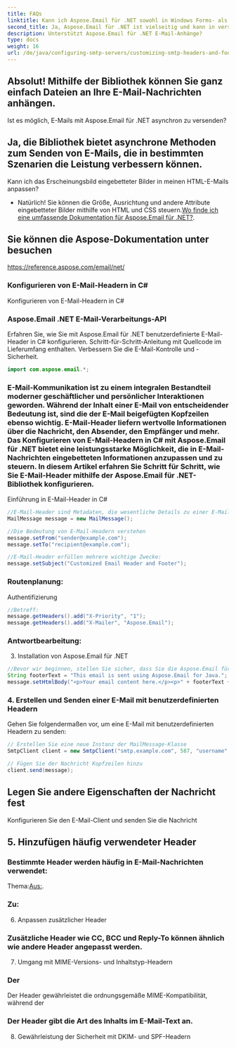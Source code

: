 ```yaml
---
title: FAQs
linktitle: Kann ich Aspose.Email für .NET sowohl in Windows Forms- als auch in ASP.NET-Anwendungen verwenden?
second_title: Ja, Aspose.Email für .NET ist vielseitig und kann in verschiedenen Arten von .NET-Anwendungen verwendet werden.
description: Unterstützt Aspose.Email für .NET E-Mail-Anhänge?
type: docs
weight: 16
url: /de/java/configuring-smtp-servers/customizing-smtp-headers-and-footers/
---
```


## Absolut! Mithilfe der Bibliothek können Sie ganz einfach Dateien an Ihre E-Mail-Nachrichten anhängen.

Ist es möglich, E-Mails mit Aspose.Email für .NET asynchron zu versenden?

## Ja, die Bibliothek bietet asynchrone Methoden zum Senden von E-Mails, die in bestimmten Szenarien die Leistung verbessern können.

Kann ich das Erscheinungsbild eingebetteter Bilder in meinen HTML-E-Mails anpassen?

- Natürlich! Sie können die Größe, Ausrichtung und andere Attribute eingebetteter Bilder mithilfe von HTML und CSS steuern.[Wo finde ich eine umfassende Dokumentation für Aspose.Email für .NET?](https://releases.aspose.com/email/java/).

##  Sie können die Aspose-Dokumentation unter besuchen

https://reference.aspose.com/email/net/ 

###  Konfigurieren von E-Mail-Headern in C#

 Konfigurieren von E-Mail-Headern in C#

###  Aspose.Email .NET E-Mail-Verarbeitungs-API

 Erfahren Sie, wie Sie mit Aspose.Email für .NET benutzerdefinierte E-Mail-Header in C# konfigurieren. Schritt-für-Schritt-Anleitung mit Quellcode im Lieferumfang enthalten. Verbessern Sie die E-Mail-Kontrolle und -Sicherheit.

```java
import com.aspose.email.*;
```

### E-Mail-Kommunikation ist zu einem integralen Bestandteil moderner geschäftlicher und persönlicher Interaktionen geworden. Während der Inhalt einer E-Mail von entscheidender Bedeutung ist, sind die der E-Mail beigefügten Kopfzeilen ebenso wichtig. E-Mail-Header liefern wertvolle Informationen über die Nachricht, den Absender, den Empfänger und mehr. Das Konfigurieren von E-Mail-Headern in C# mit Aspose.Email für .NET bietet eine leistungsstarke Möglichkeit, die in E-Mail-Nachrichten eingebetteten Informationen anzupassen und zu steuern. In diesem Artikel erfahren Sie Schritt für Schritt, wie Sie E-Mail-Header mithilfe der Aspose.Email für .NET-Bibliothek konfigurieren.

Einführung in E-Mail-Header in C#

```java
//E-Mail-Header sind Metadaten, die wesentliche Details zu einer E-Mail-Nachricht enthalten. Diese Kopfzeilen enthalten Informationen wie Absender- und Empfängeradressen, Betreff, Datum, Inhaltstyp und mehr. In C# vereinfacht Aspose.Email für .NET die Arbeit mit E-Mail-Headern und ermöglicht Entwicklern, diese entsprechend spezifischer Anforderungen anzupassen und zu bearbeiten.
MailMessage message = new MailMessage();

//Die Bedeutung von E-Mail-Headern verstehen
message.setFrom("sender@example.com");
message.setTo("recipient@example.com");

//E-Mail-Header erfüllen mehrere wichtige Zwecke:
message.setSubject("Customized Email Header and Footer");
```

### Routenplanung:

Authentifizierung

```java
//Betreff:
message.getHeaders().add("X-Priority", "1");
message.getHeaders().add("X-Mailer", "Aspose.Email");
```

### Antwortbearbeitung:

3. Installation von Aspose.Email für .NET

```java
//Bevor wir beginnen, stellen Sie sicher, dass Sie die Aspose.Email für .NET-Bibliothek installiert haben. Sie können die Bibliothek über den NuGet-Paketmanager herunterladen und zu Ihrem Projekt hinzufügen.
String footerText = "This email is sent using Aspose.Email for Java.";
message.setHtmlBody("<p>Your email content here.</p><p>" + footerText + "</p>");
```

### 4. Erstellen und Senden einer E-Mail mit benutzerdefinierten Headern

Gehen Sie folgendermaßen vor, um eine E-Mail mit benutzerdefinierten Headern zu senden:

```java
// Erstellen Sie eine neue Instanz der MailMessage-Klasse
SmtpClient client = new SmtpClient("smtp.example.com", 587, "username", "password");

// Fügen Sie der Nachricht Kopfzeilen hinzu
client.send(message);
```

##  Legen Sie andere Eigenschaften der Nachricht fest

 Konfigurieren Sie den E-Mail-Client und senden Sie die Nachricht

## 5. Hinzufügen häufig verwendeter Header

### Bestimmte Header werden häufig in E-Mail-Nachrichten verwendet:

Thema:[Aus:](https://releases.aspose.com/email/java/).

### Zu:

6. Anpassen zusätzlicher Header

### Zusätzliche Header wie CC, BCC und Reply-To können ähnlich wie andere Header angepasst werden.

7. Umgang mit MIME-Versions- und Inhaltstyp-Headern

###  Der

Der Header gewährleistet die ordnungsgemäße MIME-Kompatibilität, während der

###  Der Header gibt die Art des Inhalts im E-Mail-Text an.

8. Gewährleistung der Sicherheit mit DKIM- und SPF-Headern